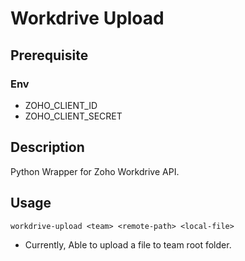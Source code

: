 # Workdrive Upload

## Prerequisite

### Env
* ZOHO_CLIENT_ID 
* ZOHO_CLIENT_SECRET

## Description
Python Wrapper for Zoho Workdrive API.

## Usage
```
workdrive-upload <team> <remote-path> <local-file>
```
* Currently, Able to upload a file to team root folder.